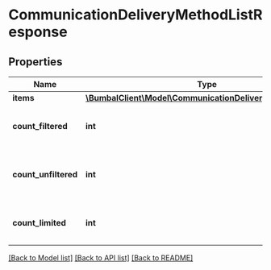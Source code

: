 # CommunicationDeliveryMethodListResponse

## Properties
Name | Type | Description | Notes
------------ | ------------- | ------------- | -------------
**items** | [**\BumbalClient\Model\CommunicationDeliveryMethodModel[]**](CommunicationDeliveryMethodModel.md) |  | [optional] 
**count_filtered** | **int** | Count of total items with filters in place | [optional] 
**count_unfiltered** | **int** | Count of total items without filters in place | [optional] 
**count_limited** | **int** | Count of items with limit in place | [optional] 

[[Back to Model list]](../README.md#documentation-for-models) [[Back to API list]](../README.md#documentation-for-api-endpoints) [[Back to README]](../README.md)


